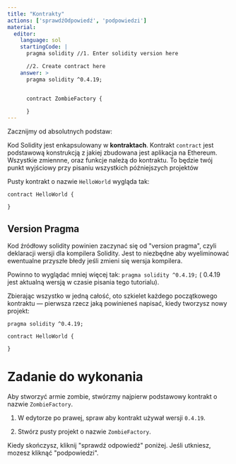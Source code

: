 ```yaml
---
title: "Kontrakty"
actions: ['sprawdźOdpowiedź', 'podpowiedzi']
material: 
  editor:
    language: sol
    startingCode: |
      pragma solidity //1. Enter solidity version here

      //2. Create contract here
    answer: > 
      pragma solidity ^0.4.19;


      contract ZombieFactory {

      }
---
```


Zacznijmy od absolutnych podstaw:

Kod Solidity jest enkapsulowany w **kontraktach**. Kontrakt `contract` jest podstawową konstrukcją z jakiej zbudowana jest aplikacja na Ethereum. Wszystkie zmiennne, oraz funkcje należą do kontraktu. To będzie twój punkt wyjściowy przy pisaniu wszystkich późniejszych projektów

Pusty kontrakt o nazwie `HelloWorld` wygląda tak:

```
contract HelloWorld {

}
```

## Version Pragma

Kod źródłowy solidity powinien zaczynać się od "version pragma", czyli deklaracji wersji dla kompilera Solidity. Jest to niezbędne aby wyeliminować ewentualne przyszłe błedy jeśli zmieni się wersja kompilera.

Powinno to wyglądać mniej więcej tak: `pragma solidity ^0.4.19;` ( 0.4.19 jest aktualną wersją w czasie pisania tego tutorialu).

Zbierając wszystko w jedną całość, oto szkielet każdego początkowego kontraktu — pierwsza rzecz jaką powinieneś napisać, kiedy tworzysz nowy projekt:

```
pragma solidity ^0.4.19;

contract HelloWorld {

}
```

# Zadanie do wykonania

Aby stworzyć armie zombie, stwórzmy najpierw podstawowy kontrakt o nazwie `ZombieFactory`.

1. W edytorze po prawej, spraw aby kontrakt używał wersji `0.4.19`.

2. Stwórz pusty projekt o nazwie `ZombieFactory`.

Kiedy skończysz, kliknij "sprawdź odpowiedź" poniżej. Jeśli utkniesz, mozesz kliknąć "podpowiedzi".

